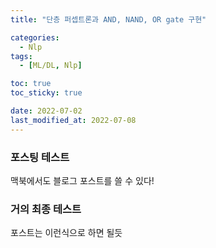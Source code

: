 ```yaml
---
title: "단층 퍼셉트론과 AND, NAND, OR gate 구현"

categories:
  - Nlp
tags:
  - [ML/DL, Nlp]

toc: true
toc_sticky: true

date: 2022-07-02
last_modified_at: 2022-07-08
---
```


### 포스팅 테스트

맥북에서도 블로그 포스트를 쓸 수 있다!

### 거의 최종 테스트

포스트는 이런식으로 하면 될듯
